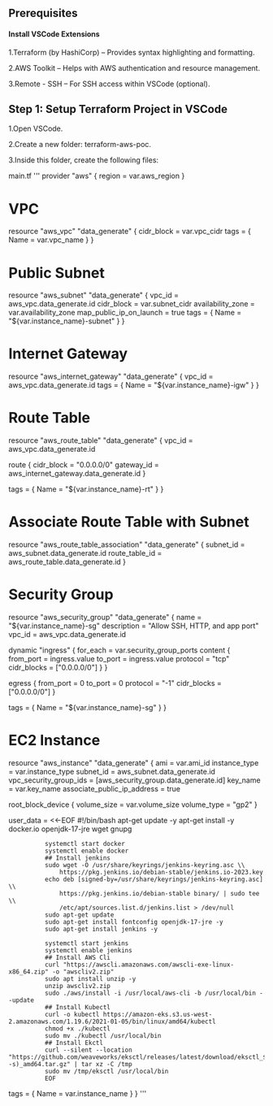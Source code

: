 ## Prerequisites

#### Install VSCode Extensions

1.Terraform (by HashiCorp) – Provides syntax highlighting and formatting.

2.AWS Toolkit – Helps with AWS authentication and resource management.

3.Remote - SSH – For SSH access within VSCode (optional).

## Step 1: Setup Terraform Project in VSCode

1.Open VSCode.

2.Create a new folder: terraform-aws-poc.

3.Inside this folder, create the following files:

main.tf
'''
provider "aws" {
  region = var.aws_region
}

# VPC
resource "aws_vpc" "data_generate" {
  cidr_block = var.vpc_cidr
  tags = {
    Name = var.vpc_name
  }
}

# Public Subnet
resource "aws_subnet" "data_generate" {
  vpc_id                  = aws_vpc.data_generate.id
  cidr_block              = var.subnet_cidr
  availability_zone       = var.availability_zone
  map_public_ip_on_launch = true
  tags = {
    Name = "${var.instance_name}-subnet"
  }
}

# Internet Gateway
resource "aws_internet_gateway" "data_generate" {
  vpc_id = aws_vpc.data_generate.id
  tags = {
    Name = "${var.instance_name}-igw"
  }
}

# Route Table
resource "aws_route_table" "data_generate" {
  vpc_id = aws_vpc.data_generate.id

  route {
    cidr_block = "0.0.0.0/0"
    gateway_id = aws_internet_gateway.data_generate.id
  }

  tags = {
    Name = "${var.instance_name}-rt"
  }
}

# Associate Route Table with Subnet
resource "aws_route_table_association" "data_generate" {
  subnet_id      = aws_subnet.data_generate.id
  route_table_id = aws_route_table.data_generate.id
}

# Security Group
resource "aws_security_group" "data_generate" {
  name        = "${var.instance_name}-sg"
  description = "Allow SSH, HTTP, and app port"
  vpc_id      = aws_vpc.data_generate.id

  dynamic "ingress" {
    for_each = var.security_group_ports
    content {
      from_port   = ingress.value
      to_port     = ingress.value
      protocol    = "tcp"
      cidr_blocks = ["0.0.0.0/0"]
    }
  }

  egress {
    from_port   = 0
    to_port     = 0
    protocol    = "-1"
    cidr_blocks = ["0.0.0.0/0"]
  }

  tags = {
    Name = "${var.instance_name}-sg"
  }
}

# EC2 Instance
resource "aws_instance" "data_generate" {
  ami                    = var.ami_id
  instance_type          = var.instance_type
  subnet_id              = aws_subnet.data_generate.id
  vpc_security_group_ids = [aws_security_group.data_generate.id]
  key_name               = var.key_name
  associate_public_ip_address = true

  root_block_device {
    volume_size = var.volume_size
    volume_type = "gp2"
  }

  user_data = <<-EOF
              #!/bin/bash
              apt-get update -y
              apt-get install -y docker.io openjdk-17-jre wget gnupg

              systemctl start docker
              systemctl enable docker
              ## Install jenkins
              sudo wget -O /usr/share/keyrings/jenkins-keyring.asc \\
                  https://pkg.jenkins.io/debian-stable/jenkins.io-2023.key
              echo deb [signed-by=/usr/share/keyrings/jenkins-keyring.asc] \\
                  https://pkg.jenkins.io/debian-stable binary/ | sudo tee \\
                  /etc/apt/sources.list.d/jenkins.list > /dev/null
              sudo apt-get update
              sudo apt-get install fontconfig openjdk-17-jre -y
              sudo apt-get install jenkins -y

              systemctl start jenkins
              systemctl enable jenkins
              ## Install AWS Cli
              curl "https://awscli.amazonaws.com/awscli-exe-linux-x86_64.zip" -o "awscliv2.zip"
              sudo apt install unzip -y
              unzip awscliv2.zip
              sudo ./aws/install -i /usr/local/aws-cli -b /usr/local/bin --update
              ## Install Kubectl
              curl -o kubectl https://amazon-eks.s3.us-west-2.amazonaws.com/1.19.6/2021-01-05/bin/linux/amd64/kubectl
              chmod +x ./kubectl
              sudo mv ./kubectl /usr/local/bin
              ## Install Ekctl
              curl --silent --location "https://github.com/weaveworks/eksctl/releases/latest/download/eksctl_$(uname -s)_amd64.tar.gz" | tar xz -C /tmp
              sudo mv /tmp/eksctl /usr/local/bin
              EOF

  tags = {
    Name = var.instance_name
  }
} 
'''
